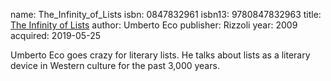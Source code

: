 name: The_Infinity_of_Lists
isbn: 0847832961
isbn13: 9780847832963
title: [The Infinity of Lists](https://www.amazon.com/dp/0847832961)
author: Umberto Eco
publisher: Rizzoli
year: 2009
acquired: 2019-05-25

Umberto Eco goes crazy for literary lists.  He talks about lists as a literary
device in Western culture for the past 3,000 years.
